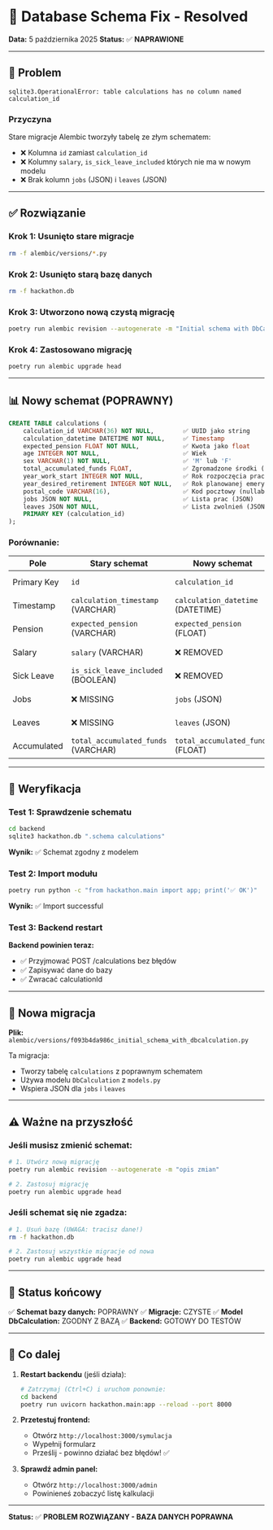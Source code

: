 # 🔧 Database Schema Fix - Resolved

**Data:** 5 października 2025
**Status:** ✅ **NAPRAWIONE**

---

## 🐛 Problem

```
sqlite3.OperationalError: table calculations has no column named calculation_id
```

### Przyczyna
Stare migracje Alembic tworzyły tabelę ze złym schematem:
- ❌ Kolumna `id` zamiast `calculation_id`
- ❌ Kolumny `salary`, `is_sick_leave_included` których nie ma w nowym modelu
- ❌ Brak kolumn `jobs` (JSON) i `leaves` (JSON)

---

## ✅ Rozwiązanie

### Krok 1: Usunięto stare migracje
```bash
rm -f alembic/versions/*.py
```

### Krok 2: Usunięto starą bazę danych
```bash
rm -f hackathon.db
```

### Krok 3: Utworzono nową czystą migrację
```bash
poetry run alembic revision --autogenerate -m "Initial schema with DbCalculation"
```

### Krok 4: Zastosowano migrację
```bash
poetry run alembic upgrade head
```

---

## 📊 Nowy schemat (POPRAWNY)

```sql
CREATE TABLE calculations (
    calculation_id VARCHAR(36) NOT NULL,        ✅ UUID jako string
    calculation_datetime DATETIME NOT NULL,     ✅ Timestamp
    expected_pension FLOAT NOT NULL,            ✅ Kwota jako float
    age INTEGER NOT NULL,                       ✅ Wiek
    sex VARCHAR(1) NOT NULL,                    ✅ 'M' lub 'F'
    total_accumulated_funds FLOAT,              ✅ Zgromadzone środki (nullable)
    year_work_start INTEGER NOT NULL,           ✅ Rok rozpoczęcia pracy
    year_desired_retirement INTEGER NOT NULL,   ✅ Rok planowanej emerytury
    postal_code VARCHAR(16),                    ✅ Kod pocztowy (nullable)
    jobs JSON NOT NULL,                         ✅ Lista prac (JSON)
    leaves JSON NOT NULL,                       ✅ Lista zwolnień (JSON)
    PRIMARY KEY (calculation_id)
);
```

### Porównanie:

| Pole | Stary schemat | Nowy schemat | Status |
|------|--------------|--------------|--------|
| Primary Key | `id` | `calculation_id` | ✅ FIXED |
| Timestamp | `calculation_timestamp` (VARCHAR) | `calculation_datetime` (DATETIME) | ✅ FIXED |
| Pension | `expected_pension` (VARCHAR) | `expected_pension` (FLOAT) | ✅ FIXED |
| Salary | `salary` (VARCHAR) | ❌ REMOVED | ✅ FIXED |
| Sick Leave | `is_sick_leave_included` (BOOLEAN) | ❌ REMOVED | ✅ FIXED |
| Jobs | ❌ MISSING | `jobs` (JSON) | ✅ ADDED |
| Leaves | ❌ MISSING | `leaves` (JSON) | ✅ ADDED |
| Accumulated | `total_accumulated_funds` (VARCHAR) | `total_accumulated_funds` (FLOAT) | ✅ FIXED |

---

## 🚀 Weryfikacja

### Test 1: Sprawdzenie schematu
```bash
cd backend
sqlite3 hackathon.db ".schema calculations"
```
**Wynik:** ✅ Schemat zgodny z modelem

### Test 2: Import modułu
```bash
poetry run python -c "from hackathon.main import app; print('✅ OK')"
```
**Wynik:** ✅ Import successful

### Test 3: Backend restart
**Backend powinien teraz:**
- ✅ Przyjmować POST /calculations bez błędów
- ✅ Zapisywać dane do bazy
- ✅ Zwracać calculationId

---

## 📁 Nowa migracja

**Plik:** `alembic/versions/f093b4da986c_initial_schema_with_dbcalculation.py`

Ta migracja:
- Tworzy tabelę `calculations` z poprawnym schematem
- Używa modelu `DbCalculation` z `models.py`
- Wspiera JSON dla `jobs` i `leaves`

---

## ⚠️ Ważne na przyszłość

### Jeśli musisz zmienić schemat:
```bash
# 1. Utwórz nową migrację
poetry run alembic revision --autogenerate -m "opis zmian"

# 2. Zastosuj migrację
poetry run alembic upgrade head
```

### Jeśli schemat się nie zgadza:
```bash
# 1. Usuń bazę (UWAGA: tracisz dane!)
rm -f hackathon.db

# 2. Zastosuj wszystkie migracje od nowa
poetry run alembic upgrade head
```

---

## 🎯 Status końcowy

✅ **Schemat bazy danych:** POPRAWNY
✅ **Migracje:** CZYSTE
✅ **Model DbCalculation:** ZGODNY Z BAZĄ
✅ **Backend:** GOTOWY DO TESTÓW

---

## 🔄 Co dalej

1. **Restart backendu** (jeśli działa):
   ```bash
   # Zatrzymaj (Ctrl+C) i uruchom ponownie:
   cd backend
   poetry run uvicorn hackathon.main:app --reload --port 8000
   ```

2. **Przetestuj frontend:**
   - Otwórz `http://localhost:3000/symulacja`
   - Wypełnij formularz
   - Prześlij - powinno działać bez błędów! ✅

3. **Sprawdź admin panel:**
   - Otwórz `http://localhost:3000/admin`
   - Powinieneś zobaczyć listę kalkulacji

---

**Status:** ✅ **PROBLEM ROZWIĄZANY - BAZA DANYCH POPRAWNA**

